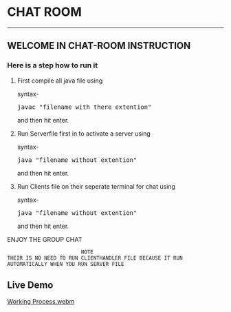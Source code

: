 # CHAT ROOM
_________________________________________________________________________________________________
## WELCOME IN CHAT-ROOM INSTRUCTION
  
### Here is a step how to run it
 
 1. First compile all java file using 
 	
 	syntax-
 		<pre>javac "filename with there extention"</pre>
 	and then hit enter.
 
 2. Run Serverfile first in to activate a server using 
 
 	syntax-
 		<pre>java "filename without extention"</pre>
 	and then hit enter.
 
 3. Run Clients file on their seperate terminal for chat using 
 	
 	syntax-
 		<pre>java "filename without extention"</pre>
 	and then hit enter.
 	
  
ENJOY THE GROUP CHAT
  
                            NOTE
    THEIR IS NO NEED TO RUN CLIENTHANDLER FILE BECAUSE IT RUN AUTOMATICALLY WHEN YOU RUN SERVER FILE

## Live Demo
[Working Process.webm](https://user-images.githubusercontent.com/74202760/232324577-87d71281-f258-43b6-9f36-2cf9d4f71989.webm)
